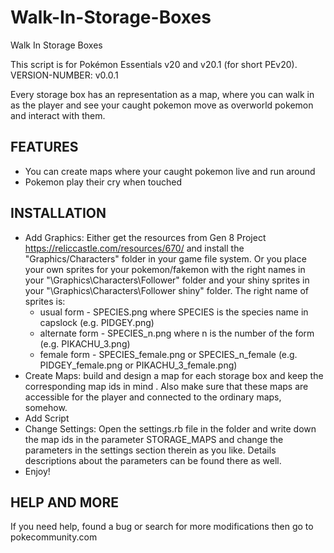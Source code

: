 # Walk-In-Storage-Boxes
Walk In Storage Boxes

This script is for Pokémon Essentials v20 and v20.1 (for short PEv20).
VERSION-NUMBER: v0.0.1


Every storage box has an representation as a map, where you can walk in as the player and
see your caught pokemon move as overworld pokemon and interact with them.


## FEATURES
- You can create maps where your caught pokemon live and run around
- Pokemon play their cry when touched

## INSTALLATION
- Add Graphics: Either get the resources from Gen 8 Project https://reliccastle.com/resources/670/ and install the "Graphics/Characters" folder in your game file system. Or you place your own sprites for your pokemon/fakemon with the right names in your "\Graphics\Characters\Follower" folder and your shiny sprites in your "\Graphics\Characters\Follower shiny" folder. 
The right name of sprites is:
   - usual form     - SPECIES.png   where SPECIES is the species name in capslock (e.g. PIDGEY.png)
  - alternate form - SPECIES_n.png where n is the number of the form (e.g. PIKACHU_3.png)
  - female form    - SPECIES_female.png or SPECIES_n_female (e.g. PIDGEY_female.png or PIKACHU_3_female.png)
- Create Maps: build and design a map for each storage box and keep the corresponding map ids in mind . Also make sure that these maps are accessible for the player and connected to the ordinary maps, somehow.
- Add Script
- Change Settings: Open the settings.rb file in the folder and write down the map ids in the parameter STORAGE_MAPS and change the parameters in the settings section therein as you like. Details descriptions about the parameters can be found there as well. 
- Enjoy!

## HELP AND MORE
If you need help, found a bug or search for more modifications then go to pokecommunity.com
